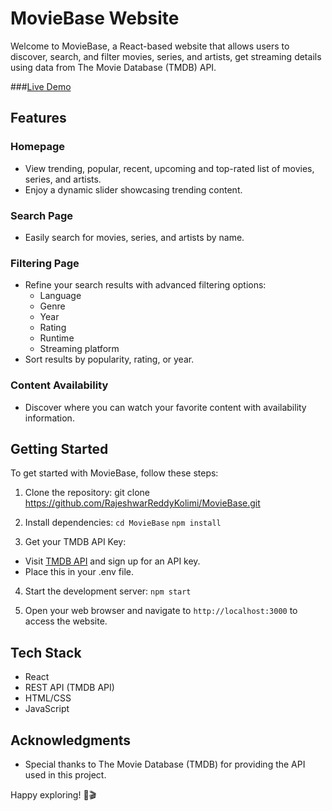 # MovieBase Website

Welcome to MovieBase, a React-based website that allows users to discover, search, and filter movies, series, and artists, get streaming details using data from The Movie Database (TMDB) API.

###[Live Demo](https://moviebase-by-rajeshwar.netlify.app/)

## Features

### Homepage
- View trending, popular, recent, upcoming and top-rated list of movies, series, and artists.
- Enjoy a dynamic slider showcasing trending content.

### Search Page
- Easily search for movies, series, and artists by name.

### Filtering Page
- Refine your search results with advanced filtering options:
  - Language
  - Genre
  - Year
  - Rating
  - Runtime
  - Streaming platform
- Sort results by popularity, rating, or year.

### Content Availability
- Discover where you can watch your favorite content with availability information.

## Getting Started

To get started with MovieBase, follow these steps:

1. Clone the repository:
git clone https://github.com/RajeshwarReddyKolimi/MovieBase.git

2. Install dependencies:
`cd MovieBase`
`npm install`

3. Get your TMDB API Key:
- Visit [TMDB API](https://www.themoviedb.org/documentation/api) and sign up for an API key.
- Place this in your .env file.

4. Start the development server:
`npm start`

5. Open your web browser and navigate to `http://localhost:3000` to access the website.

## Tech Stack

- React
- REST API (TMDB API)
- HTML/CSS
- JavaScript

## Acknowledgments

- Special thanks to The Movie Database (TMDB) for providing the API used in this project.


Happy exploring! 🍿🎬
